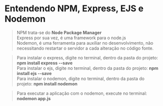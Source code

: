 # Entendendo NPM, Express, EJS e Nodemon

> NPM trata-se do **Node Package Manager**  
> Express por sua vez, é uma framework para o node.js  
> Nodemon, é uma ferramenta para auxiliar no desenvolvimento, não necessitando restartar o servidor a cada alteração no código fonte.  
  
> Para instalar o express, digite no terminal, dentro da pasta do projeto: **npm install express --save**  
> Para instalar o ejs, digite no terminal, dentro da pasta do projeto: **npm install ejs --save**  
> Para instalar o nodemon, digite no terminal, dentro da pasta do projeto: **npm install nodemon**  
  
> Para executar a aplicação com o nodemon, execute no terminal: **nodemon app.js**